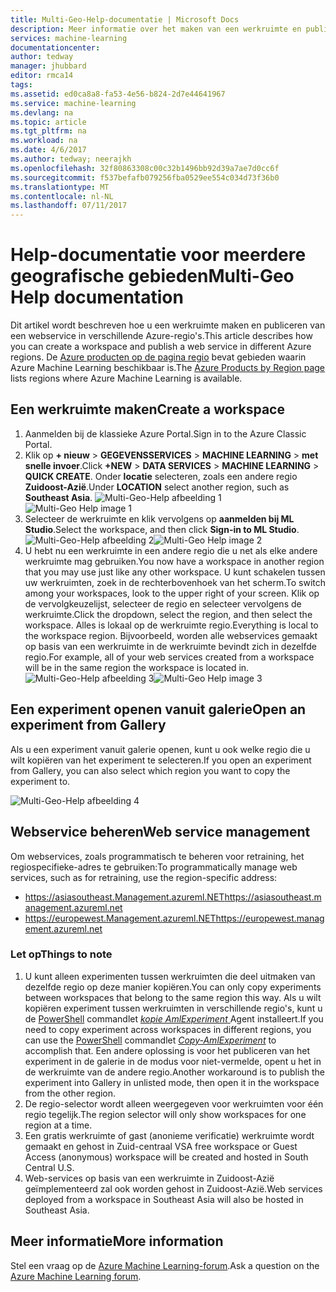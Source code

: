 ```yaml
---
title: Multi-Geo-Help-documentatie | Microsoft Docs
description: Meer informatie over het maken van een werkruimte en publiceren van een webservice in een Azure-regio verschillende van de Zuid-centraal VS (SCUS) Azure-regio.
services: machine-learning
documentationcenter: 
author: tedway
manager: jhubbard
editor: rmca14
tags: 
ms.assetid: ed0ca8a8-fa53-4e56-b824-2d7e44641967
ms.service: machine-learning
ms.devlang: na
ms.topic: article
ms.tgt_pltfrm: na
ms.workload: na
ms.date: 4/6/2017
ms.author: tedway; neerajkh
ms.openlocfilehash: 32f80863308c00c32b1496bb92d39a7ae7d0cc6f
ms.sourcegitcommit: f537befafb079256fba0529ee554c034d73f36b0
ms.translationtype: MT
ms.contentlocale: nl-NL
ms.lasthandoff: 07/11/2017
---
```

# <a name="multi-geo-help-documentation"></a><span data-ttu-id="a1966-103">Help-documentatie voor meerdere geografische gebieden</span><span class="sxs-lookup"><span data-stu-id="a1966-103">Multi-Geo Help documentation</span></span>
<span data-ttu-id="a1966-104">Dit artikel wordt beschreven hoe u een werkruimte maken en publiceren van een webservice in verschillende Azure-regio's.</span><span class="sxs-lookup"><span data-stu-id="a1966-104">This article describes how you can create a workspace and publish a web service in different Azure regions.</span></span>  <span data-ttu-id="a1966-105">De [Azure producten op de pagina regio](https://azure.microsoft.com/en-us/regions/services/) bevat gebieden waarin Azure Machine Learning beschikbaar is.</span><span class="sxs-lookup"><span data-stu-id="a1966-105">The [Azure Products by Region page](https://azure.microsoft.com/en-us/regions/services/) lists regions where Azure Machine Learning is available.</span></span>

## <a name="create-a-workspace"></a><span data-ttu-id="a1966-106">Een werkruimte maken</span><span class="sxs-lookup"><span data-stu-id="a1966-106">Create a workspace</span></span>
1. <span data-ttu-id="a1966-107">Aanmelden bij de klassieke Azure Portal.</span><span class="sxs-lookup"><span data-stu-id="a1966-107">Sign in to the Azure Classic Portal.</span></span>
2. <span data-ttu-id="a1966-108">Klik op **+ nieuw** > **GEGEVENSSERVICES** > **MACHINE LEARNING** > **met snelle invoer**.</span><span class="sxs-lookup"><span data-stu-id="a1966-108">Click **+NEW** > **DATA SERVICES** > **MACHINE LEARNING** > **QUICK CREATE**.</span></span>  <span data-ttu-id="a1966-109">Onder **locatie** selecteren, zoals een andere regio **Zuidoost-Azië**.</span><span class="sxs-lookup"><span data-stu-id="a1966-109">Under **LOCATION** select another region, such as **Southeast Asia**.</span></span>
   <span data-ttu-id="a1966-110">![Multi-Geo-Help afbeelding 1][1]</span><span class="sxs-lookup"><span data-stu-id="a1966-110">![Multi-Geo Help image 1][1]</span></span>
3. <span data-ttu-id="a1966-111">Selecteer de werkruimte en klik vervolgens op **aanmelden bij ML Studio**.</span><span class="sxs-lookup"><span data-stu-id="a1966-111">Select the workspace, and then click **Sign-in to ML Studio**.</span></span>
   <span data-ttu-id="a1966-112">![Multi-Geo-Help afbeelding 2][2]</span><span class="sxs-lookup"><span data-stu-id="a1966-112">![Multi-Geo Help image 2][2]</span></span>
4. <span data-ttu-id="a1966-113">U hebt nu een werkruimte in een andere regio die u net als elke andere werkruimte mag gebruiken.</span><span class="sxs-lookup"><span data-stu-id="a1966-113">You now have a workspace in another region that you may use just like any other workspace.</span></span> <span data-ttu-id="a1966-114">U kunt schakelen tussen uw werkruimten, zoek in de rechterbovenhoek van het scherm.</span><span class="sxs-lookup"><span data-stu-id="a1966-114">To switch among your workspaces, look to the upper right of your screen.</span></span> <span data-ttu-id="a1966-115">Klik op de vervolgkeuzelijst, selecteer de regio en selecteer vervolgens de werkruimte.</span><span class="sxs-lookup"><span data-stu-id="a1966-115">Click the dropdown, select the region, and then select the workspace.</span></span> <span data-ttu-id="a1966-116">Alles is lokaal op de werkruimte regio.</span><span class="sxs-lookup"><span data-stu-id="a1966-116">Everything is local to the workspace region.</span></span>  <span data-ttu-id="a1966-117">Bijvoorbeeld, worden alle webservices gemaakt op basis van een werkruimte in de werkruimte bevindt zich in dezelfde regio.</span><span class="sxs-lookup"><span data-stu-id="a1966-117">For example, all of your web services created from a workspace will be in the same region the workspace is located in.</span></span>
   <span data-ttu-id="a1966-118">![Multi-Geo-Help afbeelding 3][3]</span><span class="sxs-lookup"><span data-stu-id="a1966-118">![Multi-Geo Help image 3][3]</span></span>

## <a name="open-an-experiment-from-gallery"></a><span data-ttu-id="a1966-119">Een experiment openen vanuit galerie</span><span class="sxs-lookup"><span data-stu-id="a1966-119">Open an experiment from Gallery</span></span>
<span data-ttu-id="a1966-120">Als u een experiment vanuit galerie openen, kunt u ook welke regio die u wilt kopiëren van het experiment te selecteren.</span><span class="sxs-lookup"><span data-stu-id="a1966-120">If you open an experiment from Gallery, you can also select which region you want to copy the experiment to.</span></span>

![Multi-Geo-Help afbeelding 4][4a]

## <a name="web-service-management"></a><span data-ttu-id="a1966-122">Webservice beheren</span><span class="sxs-lookup"><span data-stu-id="a1966-122">Web service management</span></span>
<span data-ttu-id="a1966-123">Om webservices, zoals programmatisch te beheren voor retraining, het regiospecifieke-adres te gebruiken:</span><span class="sxs-lookup"><span data-stu-id="a1966-123">To programmatically manage web services, such as for retraining, use the region-specific address:</span></span>

* <span data-ttu-id="a1966-124">https://asiasoutheast.Management.azureml.NET</span><span class="sxs-lookup"><span data-stu-id="a1966-124">https://asiasoutheast.management.azureml.net</span></span>
* <span data-ttu-id="a1966-125">https://europewest.Management.azureml.NET</span><span class="sxs-lookup"><span data-stu-id="a1966-125">https://europewest.management.azureml.net</span></span>

### <a name="things-to-note"></a><span data-ttu-id="a1966-126">Let op</span><span class="sxs-lookup"><span data-stu-id="a1966-126">Things to note</span></span>
1. <span data-ttu-id="a1966-127">U kunt alleen experimenten tussen werkruimten die deel uitmaken van dezelfde regio op deze manier kopiëren.</span><span class="sxs-lookup"><span data-stu-id="a1966-127">You can only copy experiments between workspaces that belong to the same region this way.</span></span> <span data-ttu-id="a1966-128">Als u wilt kopiëren experiment tussen werkruimten in verschillende regio's, kunt u de [PowerShell](http://aka.ms/amlps) commandlet [ *kopie AmlExperiment* ](https://github.com/hning86/azuremlps/blob/master/README.md#copy-amlexperiment) Agent installeert.</span><span class="sxs-lookup"><span data-stu-id="a1966-128">If you need to copy experiment across workspaces in different regions, you can use the [PowerShell](http://aka.ms/amlps) commandlet [*Copy-AmlExperiment*](https://github.com/hning86/azuremlps/blob/master/README.md#copy-amlexperiment) to accomplish that.</span></span> <span data-ttu-id="a1966-129">Een andere oplossing is voor het publiceren van het experiment in de galerie in de modus voor niet-vermelde, opent u het in de werkruimte van de andere regio.</span><span class="sxs-lookup"><span data-stu-id="a1966-129">Another workaround is to publish the experiment into Gallery in unlisted mode, then open it in the workspace from the other region.</span></span>
2. <span data-ttu-id="a1966-130">De regio-selector wordt alleen weergegeven voor werkruimten voor één regio tegelijk.</span><span class="sxs-lookup"><span data-stu-id="a1966-130">The region selector will only show workspaces for one region at a time.</span></span>  
3. <span data-ttu-id="a1966-131">Een gratis werkruimte of gast (anonieme verificatie) werkruimte wordt gemaakt en gehost in Zuid-centraal VS</span><span class="sxs-lookup"><span data-stu-id="a1966-131">A free workspace or Guest Access (anonymous) workspace will be created and hosted in South Central U.S.</span></span>  
4. <span data-ttu-id="a1966-132">Web-services op basis van een werkruimte in Zuidoost-Azië geïmplementeerd zal ook worden gehost in Zuidoost-Azië.</span><span class="sxs-lookup"><span data-stu-id="a1966-132">Web services deployed from a workspace in Southeast Asia will also be hosted in Southeast Asia.</span></span>  

## <a name="more-information"></a><span data-ttu-id="a1966-133">Meer informatie</span><span class="sxs-lookup"><span data-stu-id="a1966-133">More information</span></span>
<span data-ttu-id="a1966-134">Stel een vraag op de [Azure Machine Learning-forum](https://social.msdn.microsoft.com/Forums/azure/home?forum=MachineLearning).</span><span class="sxs-lookup"><span data-stu-id="a1966-134">Ask a question on the [Azure Machine Learning forum](https://social.msdn.microsoft.com/Forums/azure/home?forum=MachineLearning).</span></span>

<!--Image references-->
[1]: ./media/machine-learning-multi-geo/multi-geo_1.png
[2]: ./media/machine-learning-multi-geo/multi-geo_2.png
[3]: ./media/machine-learning-multi-geo/multi-geo_3.png
[4a]: ./media/machine-learning-multi-geo/multi-geo_4a.png
